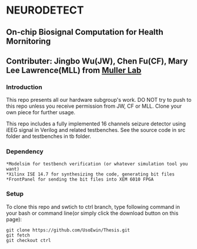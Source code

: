 # NEURODETECT
## On-chip Biosignal Computation for Health Mornitoring

## Contributer: Jingbo Wu(JW), Chen Fu(CF), Mary Lee Lawrence(MLL) from [Muller Lab](https://people.eecs.berkeley.edu/~rikky/Home.html)

### Introduction

This repo presents all our hardware subgroup's work. DO NOT try to push to this repo unless you receive permission from JW, CF or MLL. Clone your own piece for further usage.

This repo includes a fully implemented 16 channels seizure detector using iEEG signal in Verilog and related testbenches. See the source code in src folder and testbenches in tb folder.

### Dependency

	*Modelsim for testbench verification (or whatever simulation tool you want)
	*Xilinx ISE 14.7 for synthesizing the code, generating bit files
	*FrontPanel for sending the bit files into XEM 6010 FPGA

### Setup
To clone this repo and swtich to ctrl branch, type following command in your bash or command line(or simply click the download button on this page):
```
git clone https://github.com/UsoEwin/Thesis.git
git fetch
git checkout ctrl
```
